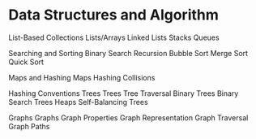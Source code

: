 # Data Structures and Algorithm

List-Based Collections
  Lists/Arrays
  Linked Lists
  Stacks
  Queues

Searching and Sorting
  Binary Search
  Recursion
  Bubble Sort
  Merge Sort
  Quick Sort

Maps and Hashing
  Maps
  Hashing
  Collisions

Hashing Conventions
  Trees
  Trees
  Tree Traversal
  Binary Trees
  Binary Search Trees
  Heaps
  Self-Balancing Trees

Graphs 
  Graphs
  Graph Properties
  Graph Representation 
  Graph Traversal
  Graph Paths